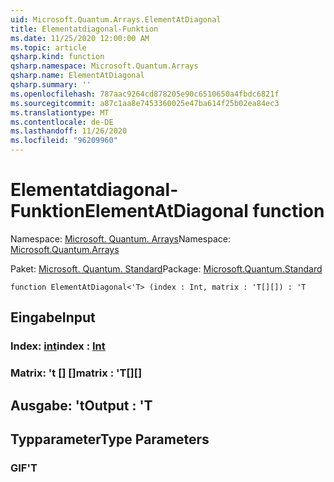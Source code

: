 ```yaml
---
uid: Microsoft.Quantum.Arrays.ElementAtDiagonal
title: Elementatdiagonal-Funktion
ms.date: 11/25/2020 12:00:00 AM
ms.topic: article
qsharp.kind: function
qsharp.namespace: Microsoft.Quantum.Arrays
qsharp.name: ElementAtDiagonal
qsharp.summary: ''
ms.openlocfilehash: 787aac9264cd878205e90c6510650a4fbdc6821f
ms.sourcegitcommit: a87c1aa8e7453360025e47ba614f25b02ea84ec3
ms.translationtype: MT
ms.contentlocale: de-DE
ms.lasthandoff: 11/26/2020
ms.locfileid: "96209960"
---
```

# <a name="elementatdiagonal-function"></a><span data-ttu-id="00543-102">Elementatdiagonal-Funktion</span><span class="sxs-lookup"><span data-stu-id="00543-102">ElementAtDiagonal function</span></span>

<span data-ttu-id="00543-103">Namespace: [Microsoft. Quantum. Arrays](xref:Microsoft.Quantum.Arrays)</span><span class="sxs-lookup"><span data-stu-id="00543-103">Namespace: [Microsoft.Quantum.Arrays](xref:Microsoft.Quantum.Arrays)</span></span>

<span data-ttu-id="00543-104">Paket: [Microsoft. Quantum. Standard](https://nuget.org/packages/Microsoft.Quantum.Standard)</span><span class="sxs-lookup"><span data-stu-id="00543-104">Package: [Microsoft.Quantum.Standard](https://nuget.org/packages/Microsoft.Quantum.Standard)</span></span>




```qsharp
function ElementAtDiagonal<'T> (index : Int, matrix : 'T[][]) : 'T
```


## <a name="input"></a><span data-ttu-id="00543-105">Eingabe</span><span class="sxs-lookup"><span data-stu-id="00543-105">Input</span></span>

### <a name="index--int"></a><span data-ttu-id="00543-106">Index: [int](xref:microsoft.quantum.lang-ref.int)</span><span class="sxs-lookup"><span data-stu-id="00543-106">index : [Int](xref:microsoft.quantum.lang-ref.int)</span></span>




### <a name="matrix--t"></a><span data-ttu-id="00543-107">Matrix: 't [] []</span><span class="sxs-lookup"><span data-stu-id="00543-107">matrix : 'T[][]</span></span>





## <a name="output--t"></a><span data-ttu-id="00543-108">Ausgabe: 't</span><span class="sxs-lookup"><span data-stu-id="00543-108">Output : 'T</span></span>



## <a name="type-parameters"></a><span data-ttu-id="00543-109">Typparameter</span><span class="sxs-lookup"><span data-stu-id="00543-109">Type Parameters</span></span>

### <a name="t"></a><span data-ttu-id="00543-110">GIF</span><span class="sxs-lookup"><span data-stu-id="00543-110">'T</span></span>

